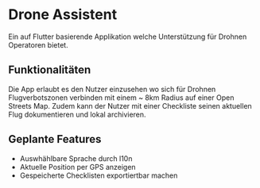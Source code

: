 # Drone Assistent

Ein auf Flutter basierende Applikation welche  Unterstützung für Drohnen Operatoren bietet.

## Funktionalitäten
Die App erlaubt es den Nutzer einzusehen wo sich für Drohnen Flugverbotszonen verbinden mit einem ~ 8km Radius auf einer Open Streets Map.
Zudem kann der Nutzer mit einer Checkliste seinen aktuellen Flug dokumentieren und lokal archivieren.

## Geplante Features
- Auswhählbare Sprache durch l10n
- Aktuelle Position per GPS anzeigen
- Gespeicherte Checklisten exportiertbar machen
